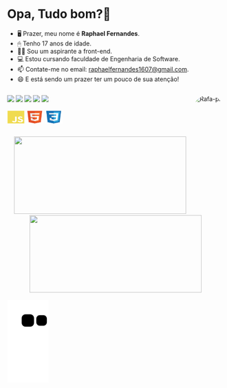 <h1>Opa, Tudo bom?🤗</h1>


- 🖥 Prazer, meu nome é <strong>Raphael Fernandes</strong>.
- 🖱 Tenho 17 anos de idade.
- 👨‍💻 Sou um aspirante a front-end.
- 💻 Estou cursando faculdade de Engenharia de Software.
- 📫 Contate-me no email: raphaelfernandes1607@gmail.com.
- 😄 E está sendo um prazer ter um pouco de sua atenção!
<div>
<img align="right" alt="Rafa-pic" height="150" style="border-radius:50px;" 
  src="https://cdn.discordapp.com/attachments/763872818235703330/945530870951976960/Webp.net-gifmaker.gif"
</div>
     
##

<div> 
  <a href="https://instagram.com/faellnandes" target="_blank"><img src="https://img.shields.io/badge/-Instagram-%23E4405F?style=for-the-badge&logo=instagram&logoColor=white" target="_blank"></a>
 	<a href="https://www.twitch.tv/raphafernands" target="_blank"><img src="https://img.shields.io/badge/Twitch-9146FF?style=for-the-badge&logo=twitch&logoColor=white" target="_blank"></a>
 <a href="https://discord.gg/82nNHMQEcW" target="_blank"><img src="https://img.shields.io/badge/Discord-7289DA?style=for-the-badge&logo=discord&logoColor=white" target="_blank"></a> 
  <a href = "mailto:raphaelfernandes1607@gmail.com"><img src="https://img.shields.io/badge/-Gmail-%23333?style=for-the-badge&logo=gmail&logoColor=white" target="_blank"></a>
  <a href="https://www.linkedin.com/in/raphael-augusto-almeida-fernandes" target="_blank"><img src="https://img.shields.io/badge/-LinkedIn-%230077B5?style=for-the-badge&logo=linkedin&logoColor=white" target="_blank"></a> 
</div>
<div style="display: inline_block"><br>
  <img align="center" alt="Rafa-Js" height="30" width="40" src="https://raw.githubusercontent.com/devicons/devicon/master/icons/javascript/javascript-plain.svg">
  <img align="center" alt="Rafa-HTML" height="30" width="40" src="https://raw.githubusercontent.com/devicons/devicon/master/icons/html5/html5-original.svg">
  <img align="center" alt="Rafa-CSS" height="30" width="40" src="https://raw.githubusercontent.com/devicons/devicon/master/icons/css3/css3-original.svg">
</div>

##

<div align="center">
  <a href="https://github.com/DevNandes">
  <img height="180em" width="400em" src="https://github-readme-stats.vercel.app/api?username=devnandes&show_icons=true&theme=github_dark&include_all_commits=true&count_private=true"/>
  <img height="180em" width="400em" src="https://github-readme-stats.vercel.app/api/top-langs/?username=devnandes&layout=compact&langs_count=7&theme=github_dark"/>
</div>

![Snake animation](https://github.com/DevNandes/Devnandes/blob/output/github-contribution-grid-snake.svg)


